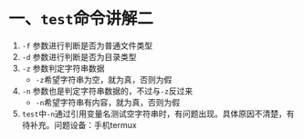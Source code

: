 # 一、`test`命令讲解二
1. `-f` 参数进行判断是否为普通文件类型
2. `-d` 参数进行判断是否为目录类型
3. `-z` 参数判定字符串数据
	- `-z`希望字符串为空，就为真，否则为假
4. `-n` 参数也是判定字符串数据的，不过与`-z`反过来
	- `-n`希望字符串有内容，就为真，否则为假
5. `test`中`-n`通过引用变量名测试空字符串时，有问题出现。具体原因不清楚，有待补充。问题设备：手机termux
